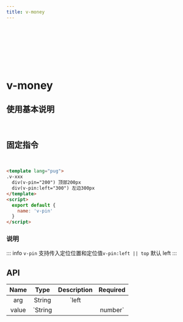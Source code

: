 ```yaml
---
title: v-money
---
```


<div style="width:100%;height:100px;"></div>
<Block >

<h1 v-copy="`v-money`" title="点击复制指令">v-money</h1>
<h2>使用基本说明</h2>

</Block>
 </br>

<Block>

## 固定指令

<v-money/>
</br>
<Example>

```html
<template lang="pug">
.v-xxx
  div(v-pin="200") 顶部200px
  div(v-pin:left="300") 左边300px
</template>
<script>
  export default {
    name: 'v-pin'
  }
</script>
```

</Example>

</Block>

<div>

### 说明

::: info
`v-pin` 支持传入定位位置和定位值`v-pin:left || top` 默认 left
:::

## API

| Name  |       Type       | Description |      Required      |
| :---: | :--------------: | :---------: | :----------------: |
|  arg  |      String      | `left||top` | :heavy_minus_sign: |
| value | `String||number` |      0      | :heavy_minus_sign: |

</div>
